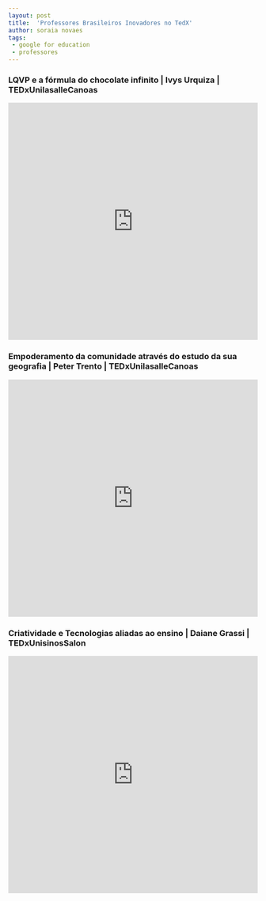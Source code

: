 ```yaml
---
layout: post
title:  'Professores Brasileiros Inovadores no TedX'
author: soraia novaes
tags: 
 - google for education 
 - professores
---
```


### LQVP e a fórmula do chocolate infinito | Ivys Urquiza | TEDxUnilasalleCanoas

<iframe width="100%" height="480" src="https://www.youtube.com/embed/tsPffIQFG1U?rel=0&amp;controls=0&amp;showinfo=0" frameborder="0" allowfullscreen></iframe>



### Empoderamento da comunidade através do estudo da sua geografia | Peter Trento | TEDxUnilasalleCanoas

<iframe width="100%" height="480" src="https://www.youtube.com/embed/p1ztCFuYCkU?rel=0&amp;controls=0&amp;showinfo=0" frameborder="0" allowfullscreen></iframe>



### Criatividade e Tecnologias aliadas ao ensino | Daiane Grassi | TEDxUnisinosSalon

<iframe width="100%" height="480" src="https://www.youtube.com/embed/MtKIOIeOACk?rel=0&amp;controls=0&amp;showinfo=0" frameborder="0" allowfullscreen></iframe>

